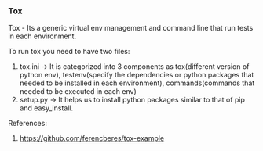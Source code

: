 ### Tox
Tox - Its a generic virtual env management and command line that run tests in each environment.

To run tox you need to have two files:
1. tox.ini -> It is categorized into 3 components as tox(different version of python env), testenv(specify the dependencies or python packages that needed to be installed in each environment), commands(commands that needed to be executed in each env)
2. setup.py -> It helps us to install python packages similar to that of pip and easy_install.

References:
1. https://github.com/ferencberes/tox-example
